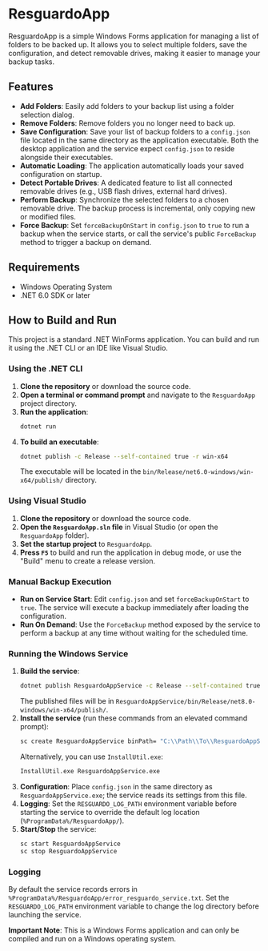 # ResguardoApp

ResguardoApp is a simple Windows Forms application for managing a list of folders to be backed up. It allows you to select multiple folders, save the configuration, and detect removable drives, making it easier to manage your backup tasks.

## Features

-   **Add Folders**: Easily add folders to your backup list using a folder selection dialog.
-   **Remove Folders**: Remove folders you no longer need to back up.
-   **Save Configuration**: Save your list of backup folders to a `config.json` file located in the same directory as the application executable. Both the desktop application and the service expect `config.json` to reside alongside their executables.
-   **Automatic Loading**: The application automatically loads your saved configuration on startup.
-   **Detect Portable Drives**: A dedicated feature to list all connected removable drives (e.g., USB flash drives, external hard drives).
-   **Perform Backup**: Synchronize the selected folders to a chosen removable drive. The backup process is incremental, only copying new or modified files.
-   **Force Backup**: Set `forceBackupOnStart` in `config.json` to `true` to run a backup when the service starts, or call the service's public `ForceBackup` method to trigger a backup on demand.

## Requirements

-   Windows Operating System
-   .NET 6.0 SDK or later

## How to Build and Run

This project is a standard .NET WinForms application. You can build and run it using the .NET CLI or an IDE like Visual Studio.

### Using the .NET CLI

1.  **Clone the repository** or download the source code.
2.  **Open a terminal or command prompt** and navigate to the `ResguardoApp` project directory.
3.  **Run the application**:
    ```sh
    dotnet run
    ```
4.  **To build an executable**:
    ```sh
    dotnet publish -c Release --self-contained true -r win-x64
    ```
    The executable will be located in the `bin/Release/net6.0-windows/win-x64/publish/` directory.

### Using Visual Studio

1.  **Clone the repository** or download the source code.
2.  **Open the `ResguardoApp.sln` file** in Visual Studio (or open the `ResguardoApp` folder).
3.  **Set the startup project** to `ResguardoApp`.
4.  **Press `F5`** to build and run the application in debug mode, or use the "Build" menu to create a release version.

### Manual Backup Execution

-   **Run on Service Start**: Edit `config.json` and set `forceBackupOnStart` to `true`. The service will execute a backup immediately after loading the configuration.
-   **Run On Demand**: Use the `ForceBackup` method exposed by the service to perform a backup at any time without waiting for the scheduled time.
 
### Running the Windows Service

1.  **Build the service**:
    ```sh
    dotnet publish ResguardoAppService -c Release --self-contained true -r win-x64
    ```
    The published files will be in `ResguardoAppService/bin/Release/net8.0-windows/win-x64/publish/`.
2.  **Install the service** (run these commands from an elevated command prompt):
    ```cmd
    sc create ResguardoAppService binPath= "C:\\Path\\To\\ResguardoAppService.exe" start= auto
    ```
    Alternatively, you can use `InstallUtil.exe`:
    ```cmd
    InstallUtil.exe ResguardoAppService.exe
    ```
3.  **Configuration**: Place `config.json` in the same directory as `ResguardoAppService.exe`; the service reads its settings from this file.
4.  **Logging**: Set the `RESGUARDO_LOG_PATH` environment variable before starting the service to override the default log location (`%ProgramData%/ResguardoApp/`).
5.  **Start/Stop** the service:
    ```cmd
    sc start ResguardoAppService
    sc stop ResguardoAppService
    ```

### Logging

By default the service records errors in `%ProgramData%/ResguardoApp/error_resguardo_service.txt`. Set the `RESGUARDO_LOG_PATH` environment variable to change the log directory before launching the service.

**Important Note**: This is a Windows Forms application and can only be compiled and run on a Windows operating system.
